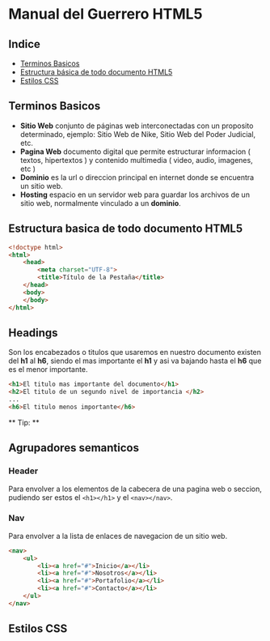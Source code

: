 # Manual del Guerrero HTML5
## Indice
- [Terminos Basicos](#Terminos_Basicos_4)
- [Estructura básica de todo documento HTML5](#Estructura_basica_de_todo_documento_HTML5_9)
- [Estilos CSS](#Estilos_CSS)
## Terminos Basicos
- **Sitio Web** conjunto de páginas web interconectadas con un proposito determinado, ejemplo: Sitio Web de Nike, Sitio Web del Poder Judicial, etc.
- **Pagina Web** documento digital que permite estructurar informacion ( textos, hipertextos ) y contenido multimedia ( video, audio, imagenes, etc )
- **Dominio** es la url o direccion principal en internet donde se encuentra un sitio web.
- **Hosting** espacio en un servidor web para guardar los archivos de un sitio web, normalmente vinculado a un **dominio**. 
## Estructura basica de todo documento HTML5
```html
<!doctype html>
<html>
    <head>
        <meta charset="UTF-8">
        <title>Título de la Pestaña</title>
    </head>
    <body>
    </body>
</html>
```
## Headings
Son los encabezados o titulos que usaremos en nuestro documento existen del **h1** al **h6**, siendo el mas importante el **h1** y asi va bajando hasta el **h6** que es el menor importante.
```html
<h1>El titulo mas importante del documento</h1>
<h2>El titulo de un segundo nivel de importancia </h2>
...
<h6>El titulo menos importante</h6>
```
** Tip: **
## Agrupadores semanticos
### Header
Para envolver a los elementos de la cabecera de una pagina web o seccion, pudiendo ser estos el `<h1></h1>` y el `<nav></nav>`.
### Nav
Para envolver a la lista de enlaces de navegacion de un sitio web.
```html
<nav>
    <ul>
        <li><a href="#">Inicio</a></li>
        <li><a href="#">Nosotros</a></li>
        <li><a href="#">Portafolio</a></li>
        <li><a href="#">Contacto</a></li>
    </ul>
</nav>
```
## Estilos CSS